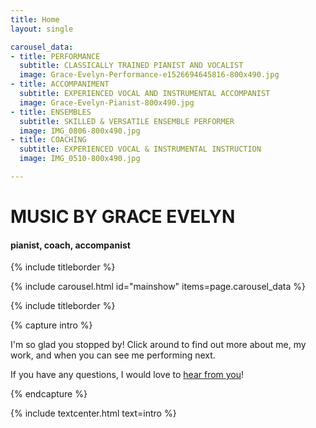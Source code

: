 ```yaml
---
title: Home
layout: single

carousel_data:
- title: PERFORMANCE
  subtitle: CLASSICALLY TRAINED PIANIST AND VOCALIST
  image: Grace-Evelyn-Performance-e1526694645816-800x490.jpg
- title: ACCOMPANIMENT
  subtitle: EXPERIENCED VOCAL AND INSTRUMENTAL ACCOMPANIST
  image: Grace-Evelyn-Pianist-800x490.jpg
- title: ENSEMBLES
  subtitle: SKILLED & VERSATILE ENSEMBLE PERFORMER
  image: IMG_0806-800x490.jpg
- title: COACHING
  subtitle: EXPERIENCED VOCAL & INSTRUMENTAL INSTRUCTION
  image: IMG_0510-800x490.jpg

---
```


# MUSIC BY GRACE EVELYN

#### pianist, coach, accompanist

{% include titleborder %}

{% include carousel.html id="mainshow" items=page.carousel_data %}

{% include titleborder %}

{% capture intro %}

I'm so glad you stopped by! Click around to find out more about me, my work, and when you can see me performing next.

If you have any questions, I would love to [hear from you](contact)!

{% endcapture %}

{% include textcenter.html text=intro %}
